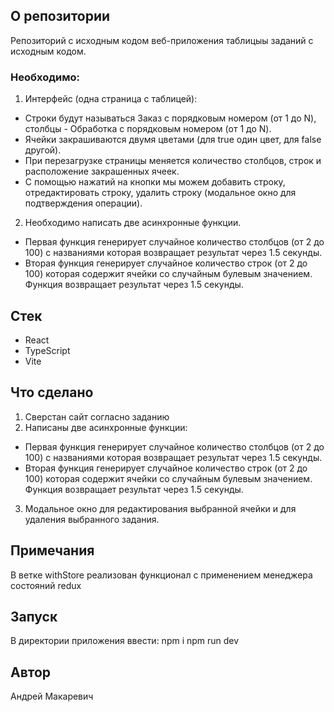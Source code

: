 ## О репозитории
Репозиторий с исходным кодом веб-приложения таблицыы заданий с исходным кодом.


### Необходимо:
1. Интерфейс (одна страница с таблицей):
- Строки будут называться Заказ с порядковым номером (от 1 до N), столбцы - Обработка с порядковым номером (от 1 до N).
- Ячейки закрашиваются двумя цветами (для true один цвет, для false другой).
- При перезагрузке страницы меняется количество столбцов, строк и расположение закрашенных ячеек.
- С помощью нажатий на кнопки мы можем добавить строку, отредактировать строку, удалить строку (модальное окно для подтверждения операции).
2. Необходимо написать две асинхронные функции.
- Первая функция генерирует случайное количество столбцов (от 2 до 100) с названиями которая возвращает результат через 1.5 секунды.
- Вторая функция генерирует случайное количество строк (от 2 до 100) которая содержит ячейки со случайным булевым значением. Функция возвращает результат через 1.5 секунды.


## Стек
- React
- TypeScript
- Vite


## Что сделано
1. Сверстан сайт согласно заданию
2. Написаны две асинхронные функции:
- Первая функция генерирует случайное количество столбцов (от 2 до 100) с названиями которая возвращает результат через 1.5 секунды.
- Вторая функция генерирует случайное количество строк (от 2 до 100) которая содержит ячейки со случайным булевым значением. Функция возвращает результат через 1.5 секунды.
3. Модальное окно для редактирования выбранной ячейки и для удаления выбранного задания.


## Примечания
В ветке withStore реализован функционал с применением менеджера состояний redux

## Запуск
В директории приложения ввести:
npm i
npm run dev
   
## Автор
Андрей Макаревич  
